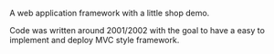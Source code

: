 A web application framework with a little shop demo. 

Code was written around 2001/2002 with the goal to have a easy to implement and deploy MVC style framework.
